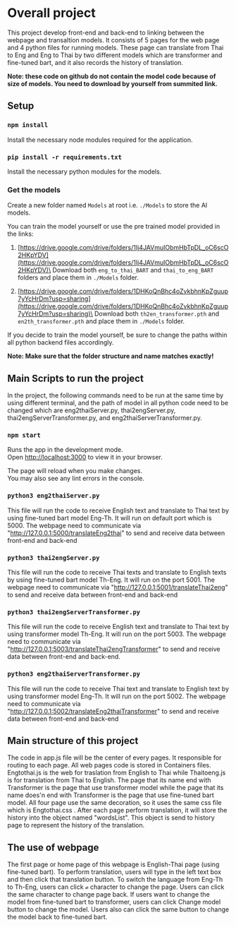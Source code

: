 # Overall project

This project develop front-end and back-end to linking between the webpage and transaltion models. It consists of 5 pages for the web page and 4 python files for running models. These page can translate from Thai to Eng and Eng to Thai by two different models which are transformer and fine-tuned bart, and it also records the history of translation.

**Note: these code on github do not contain the model code because of size of models. You need to download by yourself from summited link.**

## Setup

### `npm install`

Install the necessary node modules required for the application.

### `pip install -r requirements.txt`

Install the necessary python modules for the models.

### Get the models

Create a new folder named `Models` at root i.e. `./Models` to store the AI models.

You can train the model yourself or use the pre trained model provided in the links:
1. [https://drive.google.com/drive/folders/1Ij4JAVmuIObmHbTpDL_oC6scO2HKpYDV](https://drive.google.com/drive/folders/1Ij4JAVmuIObmHbTpDL_oC6scO2HKpYDV)\
Download both `eng_to_thai_BART` and `thai_to_eng_BART` folders and place them in `./Models` folder.

2. [https://drive.google.com/drive/folders/1DHKoQnBhc4oZvkbhnKpZguup7yYcHrDm?usp=sharing](https://drive.google.com/drive/folders/1DHKoQnBhc4oZvkbhnKpZguup7yYcHrDm?usp=sharing)\
Download both `th2en_transformer.pth` and `en2th_transformer.pth` and place them in `./Models` folder.

If you decide to train the model yourself, be sure to change the paths within all python backend files accordingly.

**Note: Make sure that the folder structure and name matches exactly!**

## Main Scripts to run the project
In the project, the following commands need to be run at the same time by using different terminal, and the path of model in all python code need to be changed which are eng2thaiServer.py, thai2engServer.py, thai2engServerTransformer.py, and eng2thaiServerTransformer.py.

### `npm start`

Runs the app in the development mode.\
Open [http://localhost:3000](http://localhost:3000) to view it in your browser.

The page will reload when you make changes.\
You may also see any lint errors in the console.

### `python3 eng2thaiServer.py`

This file will run the code to receive English text and translate to Thai text by using fine-tuned bart model Eng-Th. It will run on default port which is 5000. The webpage need to communicate via "http://127.0.0.1:5000/translateEng2thai" to send and receive data between front-end and back-end

### `python3 thai2engServer.py`

This file will run the code to receive Thai texts and translate to English texts by using fine-tuned bart model Th-Eng. It will run on the port 5001. The webpage need to communicate via "http://127.0.0.1:5001/translateThai2eng" to send and receive data between front-end and back-end

### `python3 thai2engServerTransformer.py`

This file will run the code to receive English text and translate to Thai text by using transformer model Th-Eng. It will run on the port 5003. The webpage need to communicate via "http://127.0.0.1:5003/translateThai2engTransformer" to send and receive data between front-end and back-end.

### `python3 eng2thaiServerTransformer.py`

This file will run the code to receive Thai text and translate to English text by using transformer model Eng-Th. It will run on the port 5002. The webpage need to communicate via "http://127.0.0.1:5002/translateEng2thaiTransformer" to send and receive data between front-end and back-end

## Main structure of this project
The code in app.js file will be the center of every pages. It responsible for routing to each page. All web pages code is stored in Containers files. Engtothai.js is the web for traslation from English to Thai while Thaitoeng.js is for translation from Thai to English. The page that its name end with Transformer is the page that use transformer model while the page that its name does'n end with Transformer is the page that use fine-tuned bart model. All four page use the same decoration, so it uses the same css file which is Engtothai.css . After each page perform translation, it will store the history into the object named "wordsList". This object is send to history page to represent the history of the translation.

## The use of webpage
The first page or home page of this webpage is English-Thai page (using fine-tuned bart). To perform translation, users will type in the left text box and then click that translation button. To switch the language from Eng-Th to Th-Eng, users can click `⇄` character to change the page. Users can click the same character to change page back.
If users want to change the model from fine-tuned bart to transformer, users can click Change model button to change the model. Users also can click the same button to change the model back to fine-tuned bart.
